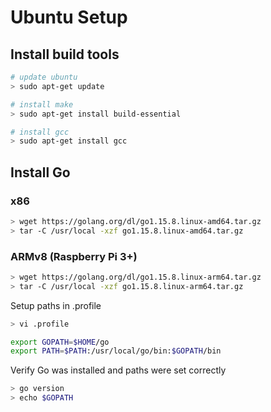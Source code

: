 # Ubuntu Setup

## Install build tools

```bash
# update ubuntu
> sudo apt-get update

# install make
> sudo apt-get install build-essential

# install gcc
> sudo apt-get install gcc
```

## Install Go

### x86
```bash
> wget https://golang.org/dl/go1.15.8.linux-amd64.tar.gz
> tar -C /usr/local -xzf go1.15.8.linux-amd64.tar.gz
```

### ARMv8 (Raspberry Pi 3+)
```bash
> wget https://golang.org/dl/go1.15.8.linux-arm64.tar.gz
> tar -C /usr/local -xzf go1.15.8.linux-arm64.tar.gz
```

Setup paths in .profile

```bash
> vi .profile
```

```bash
export GOPATH=$HOME/go
export PATH=$PATH:/usr/local/go/bin:$GOPATH/bin
```

Verify Go was installed and paths were set correctly

```bash
> go version
> echo $GOPATH
```
